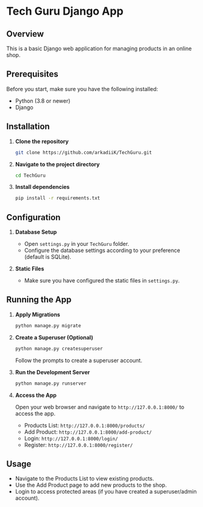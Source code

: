 # Tech Guru Django App

## Overview

This is a basic Django web application for managing products in an online shop.

## Prerequisites

Before you start, make sure you have the following installed:

- Python (3.8 or newer)
- Django

## Installation

1. **Clone the repository**

    ```bash
    git clone https://github.com/arkadiiK/TechGuru.git
    ```

2. **Navigate to the project directory**

    ```bash
    cd TechGuru
    ```

3. **Install dependencies**

    ```bash
    pip install -r requirements.txt
    ```

## Configuration

1. **Database Setup**

    - Open `settings.py` in your `TechGuru` folder.
    - Configure the database settings according to your preference (default is SQLite).

2. **Static Files**

    - Make sure you have configured the static files in `settings.py`.

## Running the App

1. **Apply Migrations**

    ```bash
    python manage.py migrate
    ```

2. **Create a Superuser (Optional)**

    ```bash
    python manage.py createsuperuser
    ```

    Follow the prompts to create a superuser account.

3. **Run the Development Server**

    ```bash
    python manage.py runserver
    ```

4. **Access the App**

    Open your web browser and navigate to `http://127.0.0.1:8000/` to access the app.

    - Products List: `http://127.0.0.1:8000/products/`
    - Add Product: `http://127.0.0.1:8000/add-product/`
    - Login: `http://127.0.0.1:8000/login/`
    - Register: `http://127.0.0.1:8000/register/`

## Usage

- Navigate to the Products List to view existing products.
- Use the Add Product page to add new products to the shop.
- Login to access protected areas (if you have created a superuser/admin account).

